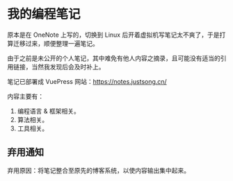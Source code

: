 # 我的编程笔记
原本是在 OneNote 上写的，切换到 Linux 后开着虚拟机写笔记太不爽了，于是打算迁移过来，顺便整理一遍笔记。

由于之前是未公开的个人笔记，其中难免有他人内容之摘录，且可能没有适当的引用链接，当然我发现后会及时补上。

笔记已部署成 VuePress 网站：https://notes.justsong.cn/

内容主要有：
1. 编程语言 & 框架相关。
2. 算法相关。
3. 工具相关。

## 弃用通知
弃用原因：将笔记整合至原先的博客系统，以使内容输出集中起来。